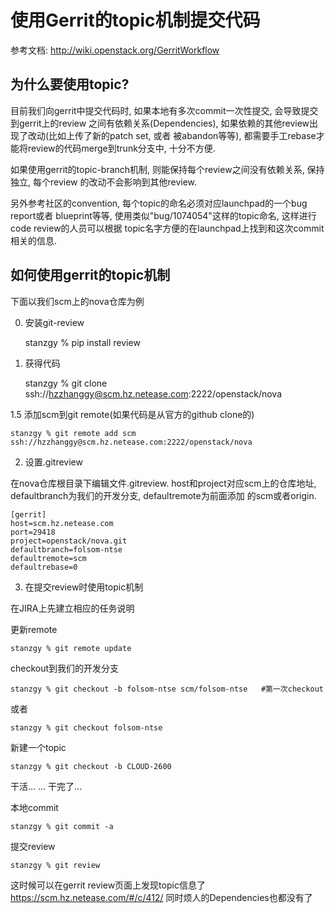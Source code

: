 # 使用Gerrit的topic机制提交代码

参考文档: http://wiki.openstack.org/GerritWorkflow


## 为什么要使用topic?

目前我们向gerrit中提交代码时, 如果本地有多次commit一次性提交, 会导致提交到gerrit上的review
之间有依赖关系(Dependencies), 如果依赖的其他review出现了改动(比如上传了新的patch set, 或者
被abandon等等), 都需要手工rebase才能将review的代码merge到trunk分支中, 十分不方便.

如果使用gerrit的topic-branch机制, 则能保持每个review之间没有依赖关系, 保持独立, 每个review
的改动不会影响到其他review.

另外参考社区的convention, 每个topic的命名必须对应launchpad的一个bug report或者
blueprint等等, 使用类似"bug/1074054"这样的topic命名, 这样进行code review的人员可以根据
topic名字方便的在launchpad上找到和这次commit相关的信息.


## 如何使用gerrit的topic机制

下面以我们scm上的nova仓库为例

0. 安装git-review

    stanzgy % pip install review

1. 获得代码

    stanzgy % git clone ssh://hzzhanggy@scm.hz.netease.com:2222/openstack/nova

1.5 添加scm到git remote(如果代码是从官方的github clone的)

    stanzgy % git remote add scm ssh://hzzhanggy@scm.hz.netease.com:2222/openstack/nova

2. 设置.gitreview

在nova仓库根目录下编辑文件.gitreview.
host和project对应scm上的仓库地址, defaultbranch为我们的开发分支, defaultremote为前面添加
的scm或者origin.

    [gerrit]
    host=scm.hz.netease.com
    port=29418
    project=openstack/nova.git
    defaultbranch=folsom-ntse
    defaultremote=scm
    defaultrebase=0

3. 在提交review时使用topic机制

在JIRA上先建立相应的任务说明

更新remote

    stanzgy % git remote update

checkout到我们的开发分支

    stanzgy % git checkout -b folsom-ntse scm/folsom-ntse   #第一次checkout

或者

    stanzgy % git checkout folsom-ntse

新建一个topic

    stanzgy % git checkout -b CLOUD-2600

干活...
...
干完了...

本地commit

    stanzgy % git commit -a

提交review

    stanzgy % git review

这时候可以在gerrit review页面上发现topic信息了
https://scm.hz.netease.com/#/c/412/
同时烦人的Dependencies也都没有了
